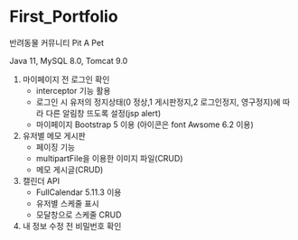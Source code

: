 # First_Portfolio
반려동물 커뮤니티 Pit A Pet

Java 11, MySQL 8.0, Tomcat 9.0

1. 마이페이지 전 로그인 확인
    - interceptor 기능 활용
    - 로그인 시 유저의 정지상태(0 정상,1 게시판정지,2 로그인정지, 영구정지)에 따라 다른 알림창 뜨도록 설정(jsp alert)
    - 마이페이지 Bootstrap 5 이용 (아이콘은 font Awsome 6.2 이용)
2. 유저별 메모 게시판
    - 페이징 기능
    - multipartFile을 이용한 이미지 파일(CRUD)
    - 메모 게시글(CRUD)
3. 캘린더 API
    - FullCalendar 5.11.3 이용
    - 유저별 스케줄 표시
    - 모달창으로 스케줄 CRUD
4. 내 정보 수정 전 비밀번호 확인
